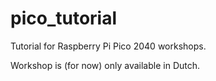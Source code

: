 # pico_tutorial
Tutorial for Raspberry Pi Pico 2040 workshops.

Workshop is (for now) only available in Dutch.
